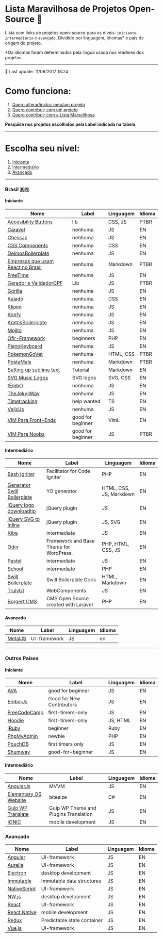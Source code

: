 # Lista Maravilhosa de Projetos Open-Source :dancer:

Lista com links de projetos open-source para os níveis: `iniciante`, `intermediário` e `avançado`. Dividido por linguagem, idiomas* e país de origem do projeto.

*Os idiomas foram determinados pela lingua usada nos readmes dos projetos

---

:rocket: Last update: 11/09/2017 18:24

# Como funciona:
1. [Quero alterar/incluir meu/um projeto](meu-projeto.md)
2. [Quero contribuir com um projeto](contribuindo.md)
3. [Quero contribuir com a Lista Maravilhosa](contribuindo-lista.md)

**Pesquise nos projetos escolhidos pela Label indicada na tabela**

---


# Escolha seu nível:
1. [Iniciante](#iniciante)
2. [Intermediário](#intermediário)
3. [Avançado](#avançado)

---

### Brasil <span>&#x1f1e7;&#x1f1f7;</span>
#### Iniciante
Nome | Label | Linguagem | Idioma
---- | ---- | ---- | ----
[Accesibility Buttons](https://github.com/tiagoporto/accessibility-buttons) | lib | CSS, JS | PTBR
[Caravel](https://github.com/caravel-tool/caravel) | nenhuma | JS | EN
[ChessJs](https://github.com/LFeh/chess) | nenhuma | JS | EN
[CSS Components](https://github.com/LFeh/css-components) | nenhuma | CSS | EN
[DeimosBoilerplate](https://github.com/ribeiroevandro/deimos-boilerplate) | nenhuma | JS | EN
[Empresas que usam React no Brasil](https://github.com/react-brasil/empresas-que-usam-react-no-brasil) | nenhuma | Markdown | PTBR
[FreeTime](https://github.com/free-time/) | nenhuma | JS | EN
[Gerador e ValidadorCPF](https://github.com/tiagoporto/gerador-validador-cpf) | Lib | JS | PTBR
[Gorilla](https://github.com/floripajs/gorilla) | nenhuma | JS | EN
[Kajado](https://github.com/kajado) | nenhuma | CSS | EN
[Klipim](https://github.com/floripajs/klipim) | nenhuma | JS | EN
[Konfy](https://github.com/guantanamo/konfy) | nenhuma | JS | EN
[KratosBoilerplate](https://github.com/LFeh/kratos-boilerplate) | nenhuma | JS | EN
[Mojito](https://github.com/floripajs/mojito) | nenhuma | JS | EN
[Ofir-Framework](https://github.com/valdiney/Ofir_Framework-0.1) | beginners | PHP | EN
[PianoKeyboard](https://github.com/LFeh/piano) | nenhuma | JS | EN
[PokemonGoVet](https://github.com/pokemongovet/pokemongo.vet.br) | nenhuma | HTML, CSS | PTBR
[PosteMais](https://github.com/frontendbr/poste-mais) | nenhuma | Markdown | PTBR
[Setting up sublime text](https://github.com/tiagoporto/setting-up-sublime-text) | Tutorial | Markdown | EN
[SVG Music Logos](https://github.com/tiagoporto/svg-music-logos) | SVG logos | SVG, CSS | EN
[tEmbO](https://github.com/guisouza/tEmbO) | nenhuma | JS | EN
[TheJekyllWay](https://github.com/thejekyllway) | nenhuma | JS | EN
[Timetracking](https://github.com/mvmjacobs/timetracking) | help wanted | TS | EN
[ValidJs](https://github.com/dleitee/valid.js) | nenhuma | JS | EN
[VIM Para Front-Ends](https://github.com/VictorVoid/vim-frontend) | good for beginner | VimL | EN
[VIM Para Noobs](https://github.com/woliveiras/vimparanoobs) | good for beginner | JS | PTBR


#### Intermediário
Nome | Label | Linguagem | Idioma
---- | ---- | ---- | ----
[Bash Igniter](https://github.com/omarkdev/bash-igniter) | Facilitator for Code Igniter | PHP | EN
[Generator Swill Boilerplate](https://github.com/tiagoporto/generator-swill-boilerplate) | YO generator | HTML, CSS, JS, Markdown | EN
[jQuery logo downloadtip](https://github.com/tiagoporto/jquery-logo-downloadtip) | jQuery plugin | JS | EN
[jQuery SVG to Inline](https://github.com/tiagoporto/jquery-svg-to-inline) | jQuery plugin | JS, SVG | EN
[Kibe](https://github.com/woliveiras/kibe) | intermediate | JS | EN
[Odin](https://github.com/wpbrasil/odin) | Framework and Base Theme for WordPress. | PHP, HTML, CSS, JS | EN
[Pastel](https://github.com/woliveiras/pastel) | intermediate | JS | EN
[School](https://github.com/resultsystems/school) | intermediate | PHP | EN
[Swill Boilerplate](https://github.com/tiagoporto/generator-swill-boilerplate) | Swill Boilerplate Docs | HTML, Markdown | EN
[TrulyUI](http://truly-ui.tk/) | WebComponents | JS | EN
[Borgert CMS](https://github.com/odirleiborgert/borgert-cms) | CMS Open Source created with Laravel | PHP | EN


#### Avançado
Nome | Label | Linguagem | Idioma
---- | ---- | ---- | ----
[MetalJS](https://github.com/metal/metal.js) | UI-framework | JS | en

---

### Outros Países
#### Iniciante
Nome | Label | Linguagem | Idioma
---- | ---- | ---- | ----
[AVA](https://github.com/avajs/ava/labels/good%20for%20beginner) | good for beginner | JS | EN
[EmberJs](https://github.com/emberjs/ember.js/labels/Good%20for%20New%20Contributors) | Good for New Contributors | JS | EN
[FreeCodeCamp](https://github.com/FreeCodeCamp/FreeCodeCamp/labels/first-timers-only) | first-timers-only | JS | EN
[Hoodie](https://github.com/hoodiehq) | first-timers-only | JS, HTML | EN
[jRuby](https://github.com/jruby/jruby/labels/beginner) | beginner | Ruby | EN
[PhpMyAdmin](https://github.com/phpmyadmin/phpmyadmin/labels/newbie) | newbie | PHP | EN
[PouchDB](https://github.com/pouchdb/pouchdb/labels/first%20timers%20only) | first timers only | JS | EN
[Shumway](https://github.com/mozilla/shumway/labels/good-for-beginner) | good-for-beginner | JS | EN


#### Intermediário
Nome | Label | Linguagem | Idioma
---- | ---- | ---- | ----
[AngularJs](https://angularjs.org) | MVVM | JS | EN
[Elementary OS Website](https://github.com/elementary/website) | bitesize | C# | EN
[Gulp WP Translate](https://github.com/upcesar/gulp-wp-translate) | Gulp WP Theme and Plugins Translation | JS | EN
[IONIC](http://ionicframework.com) | mobile development | JS | EN


### Avançado
Nome | Label | Linguagem | Idioma
---- | ---- | ---- | ----
[Angular](https://angular.io) | UI-framework | JS | EN
[Aurelia](http://aurelia.io) | UI-framework | JS | EN
[Electron](http://electron.atom.io) | desktop development | JS | EN
[Immutable](https://facebook.github.io/immutable-js) | Immutable data structures | JS | EN
[NativeScript](https://www.nativescript.org) | UI-framework | JS | EN
[NW.js](http://nwjs.io) | desktop development | JS | EN
[React](https://facebook.github.io/react) | UI-framework | JS | EN
[React Native](https://facebook.github.io/react-native) | mobile development | JS | EN
[Redux](https://facebook.github.io/react) | Predictable state container | JS | EN
[Vue.js](http://vuejs.org) | UI-framework | JS | EN

